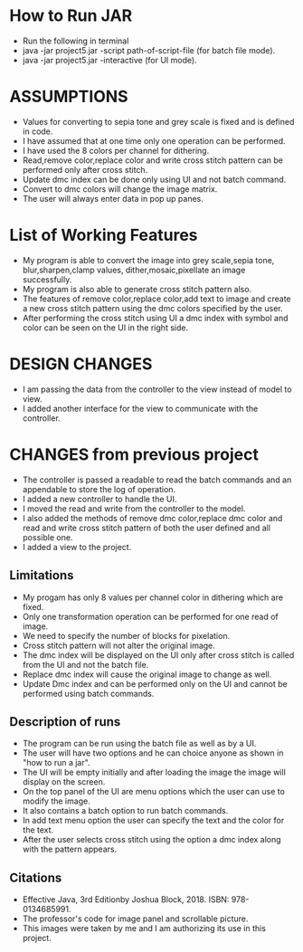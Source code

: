 # How to Run JAR
  - Run the following in terminal
  - java -jar project5.jar -script path-of-script-file (for batch file mode). 
  - java -jar project5.jar -interactive (for UI mode).

# ASSUMPTIONS
- Values for converting to sepia tone and grey scale is fixed and is defined in code.
- I have assumed that at one time only one operation can be performed.
- I have used the 8 colors per channel for dithering.
- Read,remove color,replace color and write cross stitch pattern can be performed only after cross stitch.
- Update dmc index can be done only using UI and not batch command.
- Convert to dmc colors will change the image matrix.
- The user will always enter data in pop up panes.


# List of Working Features
- My program is able to convert the image into grey scale,sepia tone, blur,sharpen,clamp values, dither,mosaic,pixellate an image  successfully.
- My program is also able to generate cross stitch pattern also.
- The features of remove color,replace color,add text to image and create a new cross stitch pattern using the dmc colors specified by the user.
- After performing the cross stitch using UI a dmc index with symbol and color can be seen on the UI in the right side.

# DESIGN CHANGES
- I am passing the data from the controller to the view instead of model to view.
- I added another interface for the view to communicate with the controller.

# CHANGES from previous project
- The controller is passed a readable to read the batch commands and an appendable to store the log of operation.
- I added a new controller to handle the UI.
- I moved the read and write from the controller to the model.
- I also added the methods of remove dmc color,replace dmc color and read and write cross stitch pattern of both the user defined and all possible one.
- I added a view to the project.

## Limitations 
- My progam has only 8 values per channel color in dithering which are fixed.
- Only one transformation operation can be performed for one read of image.
- We need to specify the number of blocks for pixelation.
- Cross stitch pattern will not alter the original image.
- The dmc index will be displayed on the UI only after cross stitch is called from the UI and not the batch file.
- Replace dmc index will cause the original image to change as well.
- Update Dmc index and can be performed only on the UI and cannot be performed using batch commands.

## Description of runs
- The program can be run using the batch file as well as by a UI.
- The user will have two options and he can choice anyone as shown in "how to run a jar".
- The UI will be empty initially and after loading the image the image will display on the screen.
- On the top panel of the UI are menu options which the user can use to modify the image.
- It also contains a batch option to run batch commands.
- In add text menu option the user can specify the text and the color for the text.
- After the user selects cross stitch using the option a dmc index along with the pattern appears.

## Citations
- Effective Java, 3rd Editionby Joshua Block, 2018.  ISBN: 978-0134685991.
- The professor's code for image panel and scrollable picture.
- This images were taken by me and I am authorizing its use in this project.
